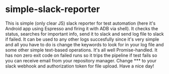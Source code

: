 # simple-slack-reporter
This is simple (only clear JS) slack reporter for test automation (here it's Android app using Espresso and firing it with ADB via shell). It checks the status, searches for important info, send it to slack and send log file to slack if failed.
It can be used to any other logs succesfully since it's very simple and all you have to do is change the keywords to look for in your log file and some other simple text-based operations.
It's all well Promise-handled. It has non zero exit code on failed runs so it trips the pipeline if test fails so you can receive email from your repository manager.
Change *** to your slack webhook and authorization token for file upload.
Have a nice day!
